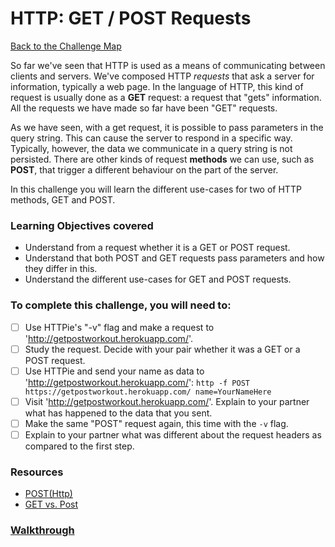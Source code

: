# HTTP: GET / POST Requests

[Back to the Challenge Map](00_challenge_map.md)

So far we've seen that HTTP is used as a means of communicating between clients and servers. We've composed HTTP *requests* that ask a server for information, typically a web page. In the language of HTTP, this kind of request is usually done as a **GET** request: a request that "gets" information. All the requests we have made so far have been "GET" requests.

As we have seen, with a get request, it is possible to pass parameters in the query string. This can cause the server to respond in a specific way. Typically, however, the data we communicate in a query string is not persisted. There are other kinds of request **methods** we can use, such as **POST**, that trigger a different behaviour on the part of the server.

In this challenge you will learn the different use-cases for two of HTTP methods, GET and POST.

### Learning Objectives covered
- Understand from a request whether it is a GET or POST request.
- Understand that both POST and GET requests pass parameters and how they differ in this.
- Understand the different use-cases for GET and POST requests.

### To complete this challenge, you will need to:

- [ ] Use HTTPie's "-v" flag and make a request to 'http://getpostworkout.herokuapp.com/'.
- [ ] Study the request. Decide with your pair whether it was a GET or a POST request.
- [ ] Use HTTPie and send your name as data to 'http://getpostworkout.herokuapp.com/': `http -f POST https://getpostworkout.herokuapp.com/ name=YourNameHere`
- [ ] Visit 'http://getpostworkout.herokuapp.com/'. Explain to your partner what has happened to the data that you sent.
- [ ] Make the same "POST" request again, this time with the `-v` flag.
- [ ] Explain to your partner what was different about the request headers as compared to the first step.

### Resources
- [POST(Http)](https://en.wikipedia.org/wiki/POST_(HTTP))
- [GET vs. Post](http://blog.teamtreehouse.com/the-definitive-guide-to-get-vs-post)

### [Walkthrough](walkthroughs/04_http_verbs.md)
